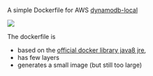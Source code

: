 A simple Dockerfile for AWS [dynamodb-local](http://docs.aws.amazon.com/amazondynamodb/latest/developerguide/Tools.DynamoDBLocal.html)

[![](https://badge.imagelayers.io/fingershock/dynamodb-local:latest.svg)](https://imagelayers.io/?images=fingershock/dynamodb-local:latest 'Get your own badge on imagelayers.io')

The dockerfile is

* based on the [official docker library java8 jre](https://registry.hub.docker.com/_/java/),
* has few layers
* generates a small image (but still too large)
